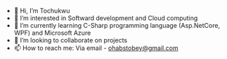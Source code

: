 - 👋 Hi, I’m Tochukwu
- 👀 I’m interested in Softward development and Cloud computing
- 🌱 I’m currently learning C-Sharp programming language (Asp.NetCore, WPF) and Microsoft Azure
- 💞️ I’m looking to collaborate on projects
- 📫 How to reach me: Via email - ohabstobey@gmail.com

<!---
Toch-vybe/Toch-vybe is a ✨ special ✨ repository because its `README.md` (this file) appears on your GitHub profile.
You can click the Preview link to take a look at your changes.
--->
